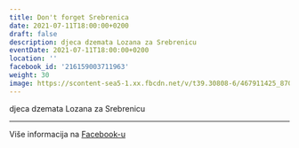 ```yaml
---
title: Don't forget Srebrenica
date: 2021-07-11T18:00:00+0200
draft: false
description: djeca dzemata Lozana za Srebrenicu
eventDate: 2021-07-11T18:00:00+0200
location: ''
facebook_id: '216159003711963'
weight: 30
image: https://scontent-sea5-1.xx.fbcdn.net/v/t39.30808-6/467911425_8702124949883247_8451066247417132989_n.jpg?_nc_cat=103&ccb=1-7&_nc_sid=9e60e4&_nc_ohc=_s6vuenp8voQ7kNvwENmPZH&_nc_oc=AdmFWWhDPIpMT83aQz-qOqCr6UXs5J2yFkRsI6fnvRulgrGkwswIh1vxXrwlDUXwhfE&_nc_zt=23&_nc_ht=scontent-sea5-1.xx&edm=ABTKTjYEAAAA&_nc_gid=pVaGOMuUg_w_BrWYyJEtVw&oh=00_AfTdShRrBh-0IBfqZwkIt-BfQtBcjoThTs2Q7CFJV6nEGw&oe=687FA6D9
---
```


djeca dzemata Lozana za Srebrenicu

---

Više informacija na [Facebook-u](https://facebook.com/events/216159003711963)